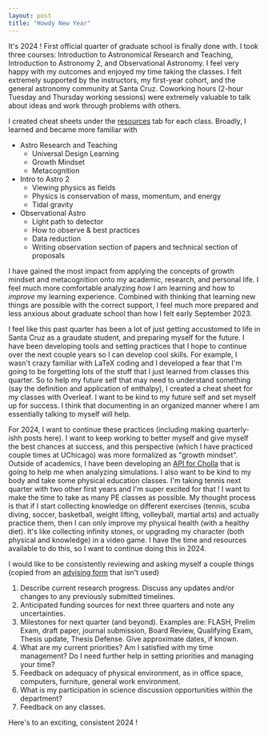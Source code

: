 ```yaml
---
layout: post
title: "Howdy New Year"
---
```


It's 2024 ! First official quarter of graduate school is finally done with. I took three courses: Introduction to Astronomical Research and Teaching, Introduction to Astronomy 2, and Observational Astronomy. I feel very happy with my outcomes and enjoyed my time taking the classes. I felt extremely supported by the instructors, my first-year cohort, and the general astronomy community at Santa Cruz. Coworking hours (2-hour Tuesday and Thursday working sessions) were extremely valuable to talk about ideas and work through problems with others.

I created cheat sheets under the [resources](/resources) tab for each class. Broadly, I learned and became more familiar with

- Astro Research and Teaching
  - Universal Design Learning
  - Growth Mindset
  - Metacognition
- Intro to Astro 2
  - Viewing physics as fields
  - Physics is conservation of mass, momentum, and energy
  - Tidal gravity
- Observational Astro
  - Light path to detector
  - How to observe & best practices
  - Data reduction
  - Writing observation section of papers and technical section of proposals

I have gained the most impact from applying the concepts of growth mindset and metacognition onto my academic, research, and personal life. I feel much more comfortable analyzing _how_ I am learning and how to _improve_ my learning experience. Combined with thinking that learning new things are possible with the correct support, I feel much more prepared and less anxious about graduate school than how I felt early September 2023.

I feel like this past quarter has been a lot of just getting accustomed to life in Santa Cruz as a graudate student, and preparing myself for the future. I have been developing tools and setting practices that I hope to continue over the next couple years so I can develop cool skills. For example, I wasn't crazy familiar with LaTeX coding and I developed a fear that I'm going to be forgetting lots of the stuff that I just learned from classes this quarter. So to help my future self that may need to understand something (say the definition and application of enthalpy), I created a cheat sheet for my classes with Overleaf. I want to be kind to my future self and set myself up for success. I think that documenting in an organized manner where I am essentially talking to myself will help.

For 2024, I want to continue these practices (including making quarterly-ishh posts here). I want to keep working to better myself and give myself the best chances at success, and this perspective (which I have practiced couple times at UChicago) was more formalized as "growth mindset". Outside of academics, I have been developing an [API for Cholla](https://github.com/astrodiegog/cholla_api) that is going to help me when analyzing simulations. I also want to be kind to my body and take some physical education classes. I'm taking tennis next quarter with two other first years and I'm super excited for that ! I want to make the time to take as many PE classes as possible. My thought process is that if I start collecting knowledge on different exercises (tennis, scuba diving, soccer, basketball, weight lifting, volleyball, martial arts) and actually practice them, then I can only improve my physical health (with a healthy diet). It's like collecting infinity stones, or upgrading my character (both physical and knowledge) in a video game. I have the time and resources available to do this, so I want to continue doing this in 2024.

I would like to be consistently reviewing and asking myself a couple things (copied from an [advising form](https://www.astro.ucsc.edu/academics/graduates/new_prospective/Files/Grad_Student_Advising_Form_Rev_Oct13.pdf) that isn't used)

1. Describe current research progress. Discuss any updates and/or changes to any previously submitted timelines.
2. Anticipated funding sources for next three quarters and note any uncertainties.
3. Milestones for next quarter (and beyond). Examples are: FLASH, Prelim Exam, draft paper, journal submission, Board Review, Qualifying Exam, Thesis update, Thesis Defense. Give approximate dates, if known.
4. What are my current priorities? Am I satisfied with my time management? Do I need further help in setting priorities and managing your time?
5. Feedback on adequacy of physical environment, as in office space, computers, furniture, general work environment.
6. What is my participation in science discussion opportunities within the department?
7. Feedback on any classes.

Here's to an exciting, consistent 2024 !

